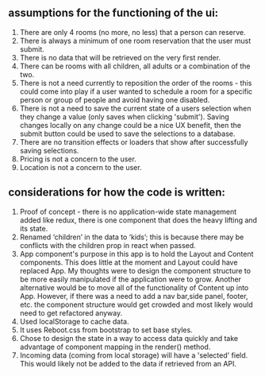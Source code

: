 ## assumptions for the functioning of the ui:
1) There are only 4 rooms (no more, no less) that a person can reserve.
2) There is always a minimum of one room reservation that the user must submit.
3) There is no data that will be retrieved on the very first render.
4) There can be rooms with all children, all adults or a combination of the two.
5) There is not a need currently to reposition the order of the rooms - this could come into play if a user wanted to schedule a room for a specific person or group of people and avoid having one disabled.
6) There is not a need to save the current state of a users selection when they change a value (only saves when clicking 'submit'). Saving changes locally on any change could be a nice UX benefit, then the submit button could be used to save the selections to a database. 
7) There are no transition effects or loaders that show after successfully saving selections.
8) Pricing is not a concern to the user.
9) Location is not a concern to the user.

## considerations for how the code is written:
1) Proof of concept - there is no application-wide state management added like redux, there is one component that does the heavy lifting and its state. 
2) Renamed ‘children’ in the data to ‘kids’; this is because there may be conflicts with the children prop in react when passed.
3) App component's purpose in this app is to hold the Layout and Content components. This does little at the moment and Layout could have replaced App. My thoughts were to design the component structure to be more easily manipulated if the application were to grow. Another alternative would be to move all of the functionality of Content up into App. However, if there was a need to add a nav bar,side panel, footer, etc. the component structure would get crowded and most likely would need to get refactored anyway.
4) Used localStorage to cache data.
5) It uses Reboot.css from bootstrap to set base styles.
6) Chose to design the state in a way to access data quickly and take advantage of component mapping in the render() method.
7) Incoming data (coming from local storage) will have a 'selected' field. This would likely not be added to the data if retrieved from an API.